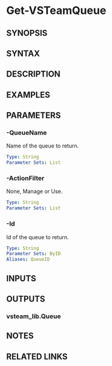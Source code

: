 <!-- #include "./common/header.md" -->

# Get-VSTeamQueue

## SYNOPSIS

<!-- #include "./synopsis/Get-VSTeamQueue.md" -->

## SYNTAX

## DESCRIPTION

<!-- #include "./synopsis/Get-VSTeamQueue.md" -->

## EXAMPLES

## PARAMETERS

<!-- #include "./params/projectName.md" -->

### -QueueName

Name of the queue to return.

```yaml
Type: String
Parameter Sets: List
```

### -ActionFilter

None, Manage or Use.

```yaml
Type: String
Parameter Sets: List
```

### -Id

Id of the queue to return.

```yaml
Type: String
Parameter Sets: ByID
Aliases: QueueID
```

## INPUTS

## OUTPUTS

### vsteam_lib.Queue

## NOTES

<!-- #include "./common/prerequisites.md" -->

## RELATED LINKS

<!-- #include "./common/related.md" -->
